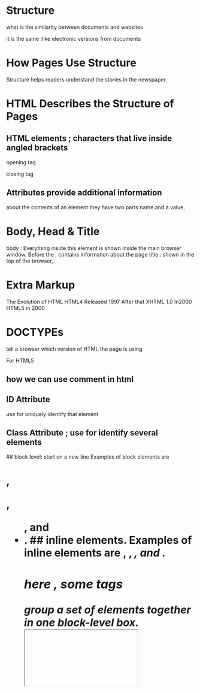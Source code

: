 # Structure
what is the similarity between documents and websites

it is the same ;like electronic versions from documents 

# How Pages Use Structure

Structure helps readers
understand the stories in the
newspaper.


# HTML Describes the Structure of Pages

## HTML elements ; characters that live inside angled brackets
opening tag <p>
closing tag </p>

## Attributes provide additional information
about the contents of an element
they have two parts 
name and a value,

# Body, Head & Title
body : Everything inside this element is
shown inside the main browser window.
Before the <body> , contains information about the page
title : shown in the top of the browser,

# Extra Markup
The Evolution of HTML
HTML4 Released 1997
After that XHTML 1.0 In2000
HTML5 in 2000

# DOCTYPEs
tell a browser which version of HTML the page is using
<!DOCTYPE html> For HTML5

## how we can use comment in html
<!-- comment goes here -->
## ID Attribute
use for uniquely identify that element
<p id="pullquote">

## Class Attribute  ; use for identify several elements
<p class="important">
## block level: start on a new line 
Examples of block elements are
<h1>, <p>, <ul>, and <li>.
## inline elements.
Examples of inline elements are
<a>, <b>, <em>, and <img>.

### here , some tags 
<div> group a set of elements together
in one block-level box.
<span>
<iframe> ; little window you can see another page


# Information About Your Page 
1. <meta> , inside the head containt info about page , does not have a closing tag , fpr SEO
<meta name="keywords"
content="installation, art, opinion" />

##Escape Characters 
its special Characters  like copyright or < or > ... etc 



# HTML Layout
1.<header>
2. <nav>
3. <article>
4. <Article>
5.<section>
6.<hgroup>
7.<figure> OR <figcaption>
8.<div>

## Old version 
Older browsers that do not understand HTML5
elements need to be told which elements are
block-level elements.

#Process & Design

Process& Design

you must understand the audience and infomation that looking for and organize it.

to know how is your Target audience , determine 

1. age
2.most of them are men or wmen ?
3.location 
4.average income
5.level of education
... etc.

after that ask your self; Why People Visit
YOUR Website , specfiy Key Motivations
and Specific Goals

your Visitors need some info. make it easy to find it 
and suggest another service or products may be she/he intersting in.


now lets talk about , why the visitor will came back tou your site?
It can often be helpful to set a
schedule for when a site will be
updated , this depand on information in your site 



Site Maps sketch for information on each page
you can make some thing more intersting more than other be design


Visual hierarchy best way to  helps users find what they are looking for.
by SIZE ,COLOR, Style ,image ,grouping Similarity


Designing Navigation  helps people find what are they looking for , it shoud be Concise,Clear ,Selective Context


<nav>contain the major navigational
blocks on the site such as the
primary site navigation. like links 

<article> a container for any section of a
page
<aside> if it inside an article contain informationn that is related to the
article
When it is out  contain informationn that is related to the
page 

<hgroup>;s to group together a
set of one or more <h1> through
<h6> elements so that they are
treated as one single heading.

<figure> , <div> ... etc 
4. Headers & Footers




##The ABC of Programming

A script is a series of instructions
To approach writing a script, break down your goal into a series of tasks and then work out each step needed to complete that task
java script runs where it is found in the html.
If you view the source code of the page in the browser, the JavaScript will not have changed the HTML, because the script works with the model of the web page that the browser has created.